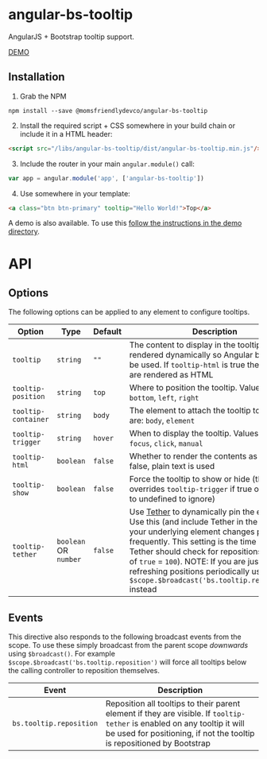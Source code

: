 angular-bs-tooltip
==================
AngularJS + Bootstrap tooltip support.


[DEMO](http://hash-bang.github.io/angular-bs-tooltip/)


Installation
------------

1. Grab the NPM

```shell
npm install --save @momsfriendlydevco/angular-bs-tooltip
```


2. Install the required script + CSS somewhere in your build chain or include it in a HTML header:

```html
<script src="/libs/angular-bs-tooltip/dist/angular-bs-tooltip.min.js"/>
```


3. Include the router in your main `angular.module()` call:

```javascript
var app = angular.module('app', ['angular-bs-tooltip'])
```


4. Use somewhere in your template:

```html
<a class="btn btn-primary" tooltip="Hello World!">Top</a>
```


A demo is also available. To use this [follow the instructions in the demo directory](./demo/README.md).


API
===

Options
-------
The following options can be applied to any element to configure tooltips.


| Option              | Type      | Default | Description                                                                  |
|---------------------|-----------|---------|------------------------------------------------------------------------------|
| `tooltip`           | `string`  | `""`    | The content to display in the tooltip. This is rendered dynamically so Angular braces can be used. If `tooltip-html` is true the contents are rendered as HTML |
| `tooltip-position`  | `string`  | `top`   | Where to position the tooltip. Values are: `top`, `bottom`, `left`, `right`  |
| `tooltip-container` | `string`  | `body`  | The element to attach the tooltip to. Values are: `body`, `element`          |
| `tooltip-trigger`   | `string`  | `hover` | When to display the tooltip. Values are: `hover`, `focus`, `click`, `manual` |
| `tooltip-html`      | `boolean` | `false` | Whether to render the contents as HTML. If false, plain text is used         |
| `tooltip-show`      | `boolean` | `false` | Force the tooltip to show or hide (this overrides `tooltip-trigger` if true or false, set to undefined to ignore) |
| `tooltip-tether`    | `boolean` OR `number` | `false` | Use [Tether](http://tether.io) to dynamically pin the element. Use this (and include Tether in the project) if your underlying element changes position frequently. This setting is the time interval Tether should check for repositions (a value of `true` = `100`). NOTE: If you are just refreshing positions periodically use the `$scope.$broadcast('bs.tooltip.reposition')` instead |


Events
------
This directive also responds to the following broadcast events from the scope.
To use these simply broadcast from the parent scope *downwards* using `$broadcast()`. For example `$scope.$broadcast('bs.tooltip.reposition')` will force all tooltips below the calling controller to reposition themselves.


| Event                   | Description |
|-------------------------|-------------|
| `bs.tooltip.reposition` | Reposition all tooltips to their parent element if they are visible. If `tooltip-tether` is enabled on any tooltip it will be used for positioning, if not the tooltip is repositioned by Bootstrap |

